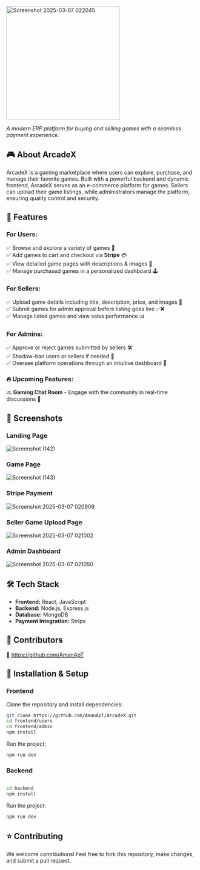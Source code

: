 
<img width="300" alt="Screenshot 2025-03-07 022045" src="https://github.com/user-attachments/assets/33d4a0f6-bf7f-416d-9dfe-779a258957ff" />


_A modern ERP platform for buying and selling games with a seamless payment experience._

## 🎮 About ArcadeX  
ArcadeX is a gaming marketplace where users can explore, purchase, and manage their favorite games. Built with a powerful backend and dynamic frontend, ArcadeX serves as an e-commerce platform for games. Sellers can upload their game listings, while administrators manage the platform, ensuring quality control and security.

## 🚀 Features  
### For Users:
✅ Browse and explore a variety of games 📜  
✅ Add games to cart and checkout via **Stripe** 💳  
✅ View detailed game pages with descriptions & images 🎥  
✅ Manage purchased games in a personalized dashboard 🕹️  

### For Sellers:
✅ Upload game details including title, description, price, and images 📝  
✅ Submit games for admin approval before listing goes live ✅❌  
✅ Manage listed games and view sales performance 📊  

### For Admins:
✅ Approve or reject games submitted by sellers 🛠️  
✅ Shadow-ban users or sellers if needed 🚫  
✅ Oversee platform operations through an intuitive dashboard 📌  

### 🔥 Upcoming Features:
🔜 **Gaming Chat Room** - Engage with the community in real-time discussions 💬

## 📸 Screenshots  
### Landing Page
![Screenshot (142)](https://github.com/user-attachments/assets/a8ed533d-278c-4af0-839f-5677a3ea683e)

### Game Page
![Screenshot (143)](https://github.com/user-attachments/assets/9876e8b0-f3a1-46aa-a97f-c1d4a9461c49)

### Stripe Payment
![Screenshot 2025-03-07 020909](https://github.com/user-attachments/assets/a24e9170-47a2-4bf6-be08-dd96695b9f37)

### Seller Game Upload Page
![Screenshot 2025-03-07 021002](https://github.com/user-attachments/assets/7997113d-af5c-40df-9c32-a42f41f40875)

### Admin Dashboard
![Screenshot 2025-03-07 021050](https://github.com/user-attachments/assets/74688c54-8663-4803-9ef0-86b05d86a53a)


## 🛠️ Tech Stack  
- **Frontend:** React, JavaScript  
- **Backend:** Node.js, Express.js  
- **Database:** MongoDB  
- **Payment Integration:** Stripe  

## 🤝 Contributors  
👤 https://github.com/AmanApT  

## 📜 Installation & Setup  

### Frontend
Clone the repository and install dependencies:  
```sh  
git clone https://github.com/AmanApT/ArcadeX.git
cd frontend/users
cd frontend/admin
npm install
```
Run the project:  
```sh  
npm run dev  
```

### Backend

 
```sh  

cd backend
npm install
```
Run the project:  
```sh  
npm run dev  
```


## ⭐ Contributing  
We welcome contributions! Feel free to fork this repository, make changes, and submit a pull request.



